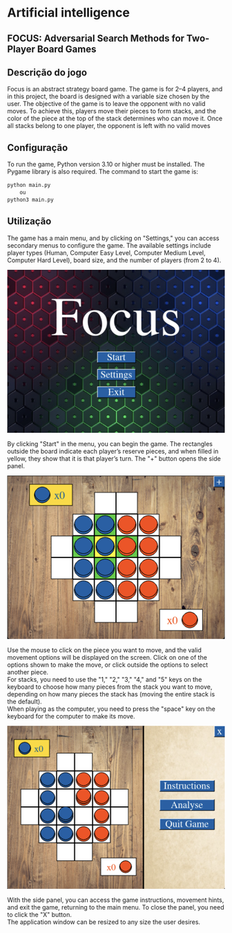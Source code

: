 # Artificial intelligence

## FOCUS: Adversarial Search Methods for Two-Player Board Games

## Descrição do jogo

Focus is an abstract strategy board game. The game is for 2–4 players, and in this project, the board is designed with a variable size chosen by the user. The objective of the game is to leave the opponent with no valid moves. To achieve this, players move their pieces to form stacks, and the color of the piece at the top of the stack determines who can move it. Once all stacks belong to one player, the opponent is left with no valid moves

## Configuração

To run the game, Python version 3.10 or higher must be installed. The Pygame library is also required.
The command to start the game is:

```bash
python main.py
    ou
python3 main.py
```

## Utilização

The game has a main menu, and by clicking on "Settings," you can access secondary menus to configure the game. The available settings include player types (Human, Computer Easy Level, Computer Medium Level, Computer Hard Level), board size, and the number of players (from 2 to 4).

![Menu Inicial](./Program/images/menu_inicial.png "Menu Inicial")

By clicking "Start" in the menu, you can begin the game. The rectangles outside the board indicate each player’s reserve pieces, and when filled in yellow, they show that it is that player’s turn. The "+" button opens the side panel.

![Tabuleiro](./Program/images/tabuleiro.png "Tabuleiro")

Use the mouse to click on the piece you want to move, and the valid movement options will be displayed on the screen. Click on one of the options shown to make the move, or click outside the options to select another piece.  
For stacks, you need to use the "1," "2," "3," "4," and "5" keys on the keyboard to choose how many pieces from the stack you want to move, depending on how many pieces the stack has (moving the entire stack is the default).  
When playing as the computer, you need to press the "space" key on the keyboard for the computer to make its move.

![Painel](./Program/images/painel_lateral.png "Painel Lateral")

With the side panel, you can access the game instructions, movement hints, and exit the game, returning to the main menu. To close the panel, you need to click the "X" button.  
The application window can be resized to any size the user desires.
